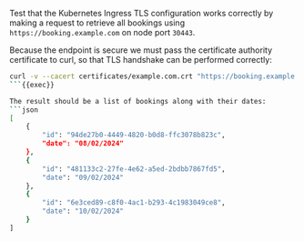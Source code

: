 Test that the Kubernetes Ingress TLS configuration works correctly by making a request
to retrieve all bookings using `https://booking.example.com` on node port `30443`.

Because the endpoint is secure we must pass the certificate authority certificate to curl, so that
TLS handshake can be performed correctly:

```bash
curl -v --cacert certificates/example.com.crt "https://booking.example.com:30443/bookings"
```{{exec}}

The result should be a list of bookings along with their dates:
```json
[
    {
        "id": "94de27b0-4449-4820-b0d8-ffc3078b823c",
        "date": "08/02/2024"
    },
    {
        "id": "481133c2-27fe-4e62-a5ed-2bdbb7867fd5",
        "date": "09/02/2024"
    },
    {
        "id": "6e3ced89-c8f0-4ac1-b293-4c1983049ce8",
        "date": "10/02/2024"
    }
]
```